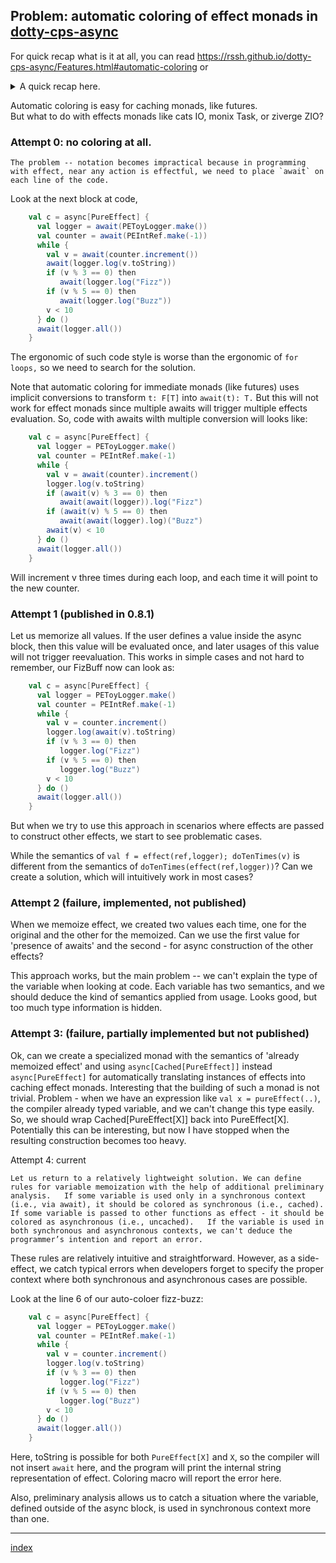 ## Problem:  automatic coloring of effect monads in [dotty-cps-async](https://github.com/rssh/dotty-cps-async)


 For quick recap what is it at all, you can read https://rssh.github.io/dotty-cps-async/Features.html#automatic-coloring or
<details>
  <summary> 
     A quick recap here.
  </summary>

</details>

Automatic coloring is easy for caching monads, like futures.  
But what to do with effects monads like cats IO, monix Task, or ziverge ZIO?

### Attempt 0: no coloring at all.

    The problem -- notation becomes impractical because in programming with effect, near any action is effectful, we need to place `await` on each line of the code.

Look at the next block at code, 

```scala
    val c = async[PureEffect] {
      val logger = await(PEToyLogger.make())
      val counter = await(PEIntRef.make(-1))
      while {
        val v = await(counter.increment())
        await(logger.log(v.toString))
        if (v % 3 == 0) then
           await(logger.log("Fizz"))
        if (v % 5 == 0) then
           await(logger.log("Buzz"))
        v < 10
      } do ()
      await(logger.all())
    }
```

The ergonomic of such code style is worse than the ergonomic of `for loops,` so we need to search for the solution.

Note that automatic coloring for immediate monads (like futures) uses implicit conversions to transform `t: F[T]` into `await(t): T.`    But this will not work for effect monads since multiple awaits will trigger multiple effects evaluation.  So, code with awaits wilth multiple conversion will looks like:

```scala
    val c = async[PureEffect] {
      val logger = PEToyLogger.make()
      val counter = PEIntRef.make(-1)
      while {
        val v = await(counter).increment()
        logger.log(v.toString)
        if (await(v) % 3 == 0) then
           await(await(logger)).log("Fizz")
        if (await(v) % 5 == 0) then
           await(await(logger).log)("Buzz")
        await(v) < 10
      } do ()
      await(logger.all())
    }
```

Will increment v three times during each loop, and each time it will point to the new counter.

### Attempt 1 (published in 0.8.1)

Let us memorize all values.  If the user defines a value inside the async block, then this value will be evaluated once, and later usages of this value will not trigger reevaluation.  This works in simple cases and not hard to remember,  our FizBuff now can look as:

```scala
    val c = async[PureEffect] {
      val logger = PEToyLogger.make()
      val counter = PEIntRef.make(-1)
      while {
        val v = counter.increment()
        logger.log(await(v).toString)
        if (v % 3 == 0) then
           logger.log("Fizz")
        if (v % 5 == 0) then
           logger.log("Buzz")
        v < 10
      } do ()
      await(logger.all())
    }
``` 

But when we try to use this approach in scenarios where effects are passed to construct other effects, we start to see problematic cases.

While the semantics of `val f = effect(ref,logger); doTenTimes(v)` is different from the semantics of `doTenTimes(effect(ref,logger))`?
Can we create a solution, which will intuitively work in most cases?

### Attempt 2 (failure, implemented, not published)

When we memoize effect, we created two values each time, one for the original and the other for the memoized.  Can we use the first value for 'presence of awaits' and the second - for async construction of the other effects?

 This approach works, but the main problem -- we can't explain the type of the variable when looking at code. Each variable has two semantics, and we should deduce the kind of semantics applied from usage.  Looks good, but too much type information is hidden.

### Attempt 3: (failure, partially implemented but not published)
  
   Ok, can we create a specialized monad with the semantics of  'already memoized effect'  and using  `async[Cached[PureEffect]]` instead `async[PureEffect]` for automatically translating instances of effects into caching effect monads.  Interesting that the building of such a monad is not trivial.  Problem - when we have an expression like `val x = pureEffect(..)`, the compiler already typed variable, and we can't change this type easily.  So, we should wrap Cached[PureEffect[X]]  back into PureEffect[X].  Potentially this can be interesting, but now I have stopped when the resulting construction becomes too heavy. 

Attempt 4: current

    Let us return to a relatively lightweight solution. We can define rules for variable memoization with the help of additional preliminary analysis.   If some variable is used only in a synchronous context (i.e., via await), it should be colored as synchronous (i.e., cached). If some variable is passed to other functions as effect - it should be colored as asynchronous (i.e., uncached).   If the variable is used in both synchronous and asynchronous contexts, we can't deduce the programmer’s intention and report an error. 
   These rules are relatively intuitive and straightforward. However, as a side-effect, we catch typical errors when developers forget to specify the proper context where both synchronous and asynchronous cases are possible.

Look at the line 6 of our auto-coloer fizz-buzz:

```scala
    val c = async[PureEffect] {
      val logger = PEToyLogger.make()
      val counter = PEIntRef.make(-1)
      while {
        val v = counter.increment()
        logger.log(v.toString)
        if (v % 3 == 0) then
           logger.log("Fizz")
        if (v % 5 == 0) then
           logger.log("Buzz")
        v < 10
      } do ()
      await(logger.all())
    }
```

Here, toString is possible for both `PureEffect[X]` and `X`, so the compiler will not insert `await` here, and the program will print the internal string representation of effect. Coloring macro will report the error here.

Also, preliminary analysis allows us to catch a situation where the variable, defined outside of the async block, is used in synchronous context more than one.	

----------
[index](https://github.com/rssh/notes)
